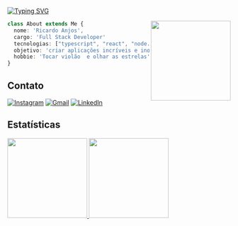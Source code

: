 
[![Typing SVG](https://readme-typing-svg.demolab.com?font=Fira+Code&weight=600&size=30&pause=1000&color=6237AE&center=true&multiline=true&width=435&lines=Hello+World!%F0%9F%91%8B)](https://git.io/typing-svg)

<img height="180em" align="right" src="https://camo.githubusercontent.com/0b6a40b3776cae6637e5f4a81a6882842dc13ea8a8af6b7fb01c010082153466/687474703a2f2f636c756265646f736765656b732e636f6d2e62722f77702d636f6e74656e742f75706c6f6164732f323031362f30312f646f726d726d2e676966" />


```typescript
class About extends Me {
  nome: 'Ricardo Anjos',
  cargo: 'Full Stack Developer'
  tecnologias: ["typescript", "react", "node.js", "c#"],
  objetivo: 'criar aplicações incríveis e inovadoras'
  hobbie: 'Tocar violão  e olhar as estrelas'
}
```


## Contato

<div>
<a href="https://instagram.com/seu-usuário-instagram-aqui" target="_blank"><img src="https://img.shields.io/badge/-Instagram-%23E4405F?style=for-the-badge&logo=instagram&logoColor=white" alt="Instagram"></a>
<a href="mailto:ricardoanj.14@gmail.com"><img src="https://img.shields.io/badge/Gmail-D14836?style=for-the-badge&logo=gmail&logoColor=white" alt="Gmail"></a>
<a href="https://www.linkedin.com/in/ricardoanjosn" target="_blank"><img src="https://img.shields.io/badge/-LinkedIn-%230077B5?style=for-the-badge&logo=linkedin&logoColor=white" alt="LinkedIn"></a>   
</div>

## Estatísticas

<div>
<a href="https://github.com/coderick137">
<img height="180em" src="https://github-readme-stats.vercel.app/api/top-langs/?username=coderick137&layout=compact&langs_count=7&theme=dracula"/>
<img height="180em" src="https://github-readme-stats.vercel.app/api?username=coderick137&show_icons=true&theme=dracula&include_all_commits=true&count_private=true"/>
</div>


<!--
**coderick137/coderick137** is a ✨ _special_ ✨ repository because its `README.md` (this file) appears on your GitHub profile.

Here are some ideas to get you started:

- 🔭 I’m currently working on ...
- 🌱 I’m currently learning ...
- 👯 I’m looking to collaborate on ...
- 🤔 I’m looking for help with ...
- 💬 Ask me about ...
- 📫 How to reach me: ...
- 😄 Pronouns: ...
- ⚡ Fun fact: ...
-->
